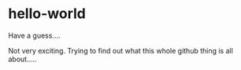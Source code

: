 # hello-world
Have a guess....

Not very exciting. Trying to find out what this whole github thing is all about.....
